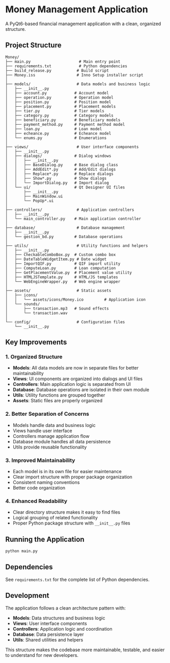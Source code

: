 # Money Management Application

A PyQt6-based financial management application with a clean, organized structure.

## Project Structure

```
Money/
├── main.py                     # Main entry point
├── requirements.txt            # Python dependencies
├── build_release.py           # Build script
├── Money.iss                  # Inno Setup installer script
│
├── models/                    # Data models and business logic
│   ├── __init__.py
│   ├── account.py            # Account model
│   ├── operation.py          # Operation model
│   ├── position.py           # Position model
│   ├── placement.py          # Placement models
│   ├── tier.py               # Tier models
│   ├── category.py           # Category models
│   ├── beneficiary.py        # Beneficiary models
│   ├── payment_method.py     # Payment method model
│   ├── loan.py               # Loan model
│   ├── echeance.py           # Echeance model
│   └── enums.py              # Enumerations
│
├── views/                     # User interface components
│   ├── __init__.py
│   ├── dialogs/              # Dialog windows
│   │   ├── __init__.py
│   │   ├── BaseDialog.py     # Base dialog class
│   │   ├── AddEdit*.py       # Add/Edit dialogs
│   │   ├── Replace*.py       # Replace dialogs
│   │   ├── Show*.py          # Show dialogs
│   │   └── ImportDialog.py   # Import dialog
│   └── ui/                   # Qt Designer UI files
│       ├── __init__.py
│       ├── MainWindow.ui
│       └── PopUp*.ui
│
├── controllers/               # Application controllers
│   ├── __init__.py
│   └── main_controller.py    # Main application controller
│
├── database/                  # Database management
│   ├── __init__.py
│   └── gestion_bd.py         # Database operations
│
├── utils/                     # Utility functions and helpers
│   ├── __init__.py
│   ├── CheckableComboBox.py  # Custom combo box
│   ├── DateTableWidgetItem.py # Date widget
│   ├── ImportQIF.py          # QIF import utility
│   ├── ComputeLoan.py        # Loan computation
│   ├── GetPlacementValue.py  # Placement value utility
│   ├── HTMLJSTemplate.py     # HTML/JS templates
│   └── WebEngineWrapper.py   # Web engine wrapper
│
├── assets/                    # Static assets
│   ├── icons/
│   │   └── assets/icons/Money.ico         # Application icon
│   └── sounds/
│       ├── transaction.mp3   # Sound effects
│       └── transaction.wav
│
└── config/                    # Configuration files
    └── __init__.py
```

## Key Improvements

### 1. **Organized Structure**
- **Models**: All data models are now in separate files for better maintainability
- **Views**: UI components are organized into dialogs and UI files
- **Controllers**: Main application logic is separated from UI
- **Database**: Database operations are isolated in their own module
- **Utils**: Utility functions are grouped together
- **Assets**: Static files are properly organized

### 2. **Better Separation of Concerns**
- Models handle data and business logic
- Views handle user interface
- Controllers manage application flow
- Database module handles all data persistence
- Utils provide reusable functionality

### 3. **Improved Maintainability**
- Each model is in its own file for easier maintenance
- Clear import structure with proper package organization
- Consistent naming conventions
- Better code organization

### 4. **Enhanced Readability**
- Clear directory structure makes it easy to find files
- Logical grouping of related functionality
- Proper Python package structure with `__init__.py` files

## Running the Application

```bash
python main.py
```

## Dependencies

See `requirements.txt` for the complete list of Python dependencies.

## Development

The application follows a clean architecture pattern with:
- **Models**: Data structures and business logic
- **Views**: User interface components
- **Controllers**: Application logic and coordination
- **Database**: Data persistence layer
- **Utils**: Shared utilities and helpers

This structure makes the codebase more maintainable, testable, and easier to understand for new developers.
